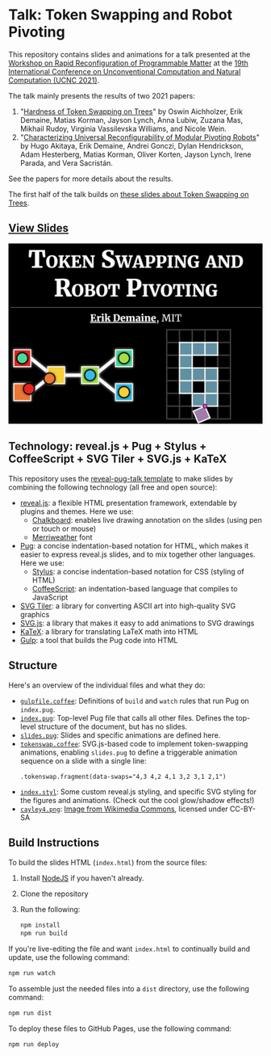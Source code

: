 # Talk: Token Swapping and Robot Pivoting

This repository contains slides and animations for a talk presented at the
[Workshop on Rapid Reconfiguration of Programmable Matter](http://www.self-assembly.net/UCNC2021-prog-matter/)
at the
[19th International Conference on Unconventional Computation and Natural Computation (UCNC 2021)](https://ucnc2021.cs.aalto.fi/).

The talk mainly presents the results of two 2021 papers:

1. "[Hardness of Token Swapping on Trees](https://arxiv.org/abs/2103.06707)"
   by Oswin Aichholzer, Erik Demaine, Matias Korman, Jayson Lynch, Anna Lubiw,
   Zuzana Mas, Mikhail Rudoy, Virginia Vassilevska Williams, and Nicole Wein.
2. "[Characterizing Universal Reconfigurability of Modular Pivoting Robots](https://erikdemaine.org/papers/HingedPixels_SoCG2021/)"
   by Hugo Akitaya, Erik Demaine, Andrei Gonczi, Dylan Hendrickson, Adam Hesterberg, Matias Korman, Oliver Korten, Jayson Lynch, Irene Parada, and Vera Sacristán.

See the papers for more details about the results.

The first half of the talk builds on
[these slides about Token Swapping on Trees](https://github.com/edemaine/talk-token-swapping-robot-pivoting).

## [View Slides](https://edemaine.github.io/talk-token-swapping-robot-pivoting/)

[![Title slide](title_slide.jpg)](https://edemaine.github.io/talk-token-swapping-robot-pivoting/)

## Technology: reveal.js + Pug + Stylus + CoffeeScript + SVG Tiler + SVG.js + KaTeX

This repository uses the
[reveal-pug-talk template](https://github.com/edemaine/reveal-pug-talk)
to make slides by combining the following technology (all free and open source):

* [reveal.js](https://revealjs.com/): a flexible HTML presentation framework,
  extendable by plugins and themes.  Here we use:
  * [Chalkboard](https://github.com/rajgoel/reveal.js-plugins/tree/master/chalkboard):
    enables live drawing annotation on the slides (using pen or touch or mouse)
  * [Merriweather](https://fonts.google.com/specimen/Merriweather) font
* [Pug](https://pugjs.org/): a concise indentation-based notation for HTML,
  which makes it easier to express reveal.js slides,
  and to mix together other languages.  Here we use:
  * [Stylus](https://stylus-lang.com/): a concise indentation-based notation
    for CSS (styling of HTML)
  * [CoffeeScript](https://coffeescript.org/): an indentation-based language
    that compiles to JavaScript
* [SVG Tiler](https://github.com/edemaine/svgtiler):
  a library for converting ASCII art into high-quality SVG graphics
* [SVG.js](https://svgdotjs.github.io/):
  a library that makes it easy to add animations to SVG drawings
* [KaTeX](https://katex.org): a library for translating LaTeX math into HTML
* [Gulp](https://gulpjs.com/): a tool that builds the Pug code into HTML

## Structure

Here's an overview of the individual files and what they do:

* [`gulpfile.coffee`](gulpfile.coffee): Definitions of `build` and `watch`
  rules that run Pug on `index.pug`.
* [`index.pug`](index.pug): Top-level Pug file that calls all other files.
  Defines the top-level structure of the document, but has no slides.
* [`slides.pug`](slides.pug): Slides and specific animations are defined here.
* [`tokenswap.coffee`](tokenswap.coffee): SVG.js-based code to implement
  token-swapping animations, enabling `slides.pug` to define a triggerable
  animation sequence on a slide with a single line:
  ```pug
  .tokenswap.fragment(data-swaps="4,3 4,2 4,1 3,2 3,1 2,1")
  ```
* [`index.styl`](index.styl): Some custom reveal.js styling,
  and specific SVG styling for the figures and animations.
  (Check out the cool glow/shadow effects!)
* [`cayley4.png`](cayley4.png): [Image from Wikimedia Commons](https://commons.wikimedia.org/wiki/File:Symmetric_group_4;_Cayley_graph_1,2,6_(1-based).png), licensed under CC-BY-SA

## Build Instructions

To build the slides HTML (`index.html`) from the source files:

1. Install [NodeJS](https://nodejs.org/) if you haven't already.
2. Clone the repository
3. Run the following:

   ```sh
   npm install
   npm run build
   ```

If you're live-editing the file and want `index.html` to continually build
and update, use the following command:

```sh
npm run watch
```

To assemble just the needed files into a `dist` directory,
use the following command:

```sh
npm run dist
```

To deploy these files to GitHub Pages, use the following command:

```sh
npm run deploy
```
